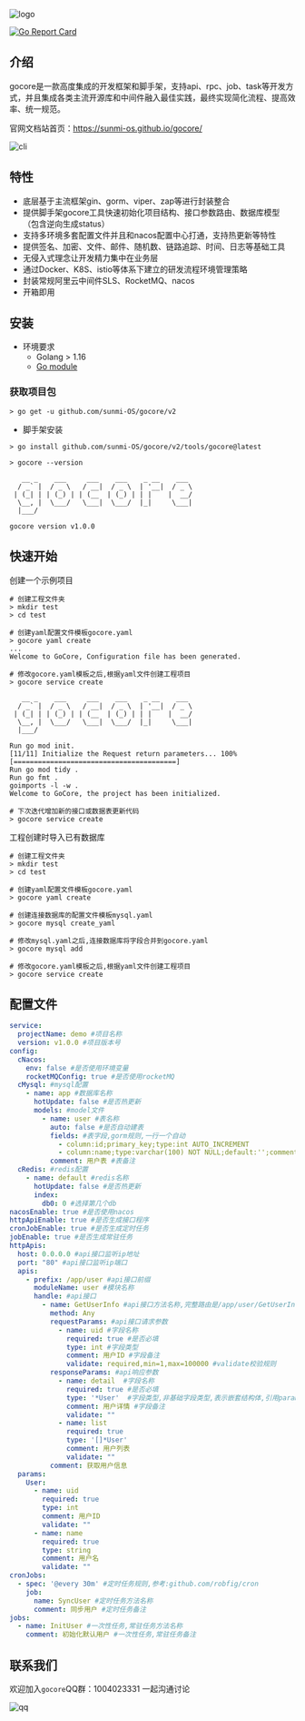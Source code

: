 ![logo](https://file.cdn.sunmi.com/logo.png?x-oss-process=image/resize,h_200)

[![Go Report Card](https://goreportcard.com/report/github.com/sunmi-OS/gocore)](https://goreportcard.com/report/github.com/sunmi-OS/gocore)

介绍
---

gocore是一款高度集成的开发框架和脚手架，支持api、rpc、job、task等开发方式，并且集成各类主流开源库和中间件融入最佳实践，最终实现简化流程、提高效率、统一规范。

官网文档站首页：https://sunmi-os.github.io/gocore/

![cli](https://file.cdn.sunmi.com/gocore_cli.svg)

## 特性

- 底层基于主流框架gin、gorm、viper、zap等进行封装整合
- 提供脚手架gocore工具快速初始化项目结构、接口参数路由、数据库模型（包含逆向生成status）
- 支持多环境多套配置文件并且和nacos配置中心打通，支持热更新等特性
- 提供签名、加密、文件、邮件、随机数、链路追踪、时间、日志等基础工具
- 无侵入式理念让开发精力集中在业务层
- 通过Docker、K8S、istio等体系下建立的研发流程环境管理策略
- 封装常规阿里云中间件SLS、RocketMQ、nacos
- 开箱即用

## 安装

- 环境要求
    - Golang > 1.16
    - [Go module](https://github.com/golang/go/wiki/Modules)


### 获取项目包

```shell
> go get -u github.com/sunmi-OS/gocore/v2
```

* 脚手架安装
```shell
> go install github.com/sunmi-OS/gocore/v2/tools/gocore@latest

> gocore --version

   __ _    ___     ___    ___    _ __    ___
  / _` |  / _ \   / __|  / _ \  | '__|  / _ \
 | (_| | | (_) | | (__  | (_) | | |    |  __/
  \__, |  \___/   \___|  \___/  |_|     \___|
  |___/

gocore version v1.0.0
```


## 快速开始

创建一个示例项目
```shell
# 创建工程文件夹
> mkdir test
> cd test

# 创建yaml配置文件模板gocore.yaml
> gocore yaml create 
...
Welcome to GoCore, Configuration file has been generated.

# 修改gocore.yaml模板之后,根据yaml文件创建工程项目
> gocore service create 

   __ _    ___     ___    ___    _ __    ___
  / _` |  / _ \   / __|  / _ \  | '__|  / _ \
 | (_| | | (_) | | (__  | (_) | | |    |  __/
  \__, |  \___/   \___|  \___/  |_|     \___|
  |___/

Run go mod init.
[11/11] Initialize the Request return parameters... 100% [========================================]   
Run go mod tidy .
Run go fmt .
goimports -l -w .
Welcome to GoCore, the project has been initialized.

# 下次迭代增加新的接口或数据表更新代码
> gocore service create 

```

工程创建时导入已有数据库
```shell
# 创建工程文件夹
> mkdir test 
> cd test

# 创建yaml配置文件模板gocore.yaml
> gocore yaml create 

# 创建连接数据库的配置文件模板mysql.yaml
> gocore mysql create_yaml 

# 修改mysql.yaml之后,连接数据库将字段合并到gocore.yaml
> gocore mysql add 

# 修改gocore.yaml模板之后,根据yaml文件创建工程项目
> gocore service create 
```


## 配置文件

```yaml
service:
  projectName: demo #项目名称
  version: v1.0.0 #项目版本号
config:
  cNacos:
    env: false #是否使用环境变量
    rocketMQConfig: true #是否使用rocketMQ
  cMysql: #mysql配置
    - name: app #数据库名称
      hotUpdate: false #是否热更新
      models: #model文件
        - name: user #表名称
          auto: false #是否自动建表
          fields: #表字段,gorm规则,一行一个自动
            - column:id;primary_key;type:int AUTO_INCREMENT
            - column:name;type:varchar(100) NOT NULL;default:'';comment:'用户名';unique_index
          comment: 用户表 #表备注
  cRedis: #redis配置
    - name: default #redis名称
      hotUpdate: false #是否热更新
      index:
        db0: 0 #选择第几个db
nacosEnable: true #是否使用nacos
httpApiEnable: true #是否生成接口程序
cronJobEnable: true #是否生成定时任务
jobEnable: true #是否生成常驻任务
httpApis:
  host: 0.0.0.0 #api接口监听ip地址
  port: "80" #api接口监听ip端口
  apis:
    - prefix: /app/user #api接口前缀
      moduleName: user #模块名称
      handle: #api接口
        - name: GetUserInfo #api接口方法名称,完整路由是/app/user/GetUserInfo
          method: Any
          requestParams: #api接口请求参数
            - name: uid #字段名称
              required: true #是否必填
              type: int #字段类型
              comment: 用户ID #字段备注
              validate: required,min=1,max=100000 #validate校验规则
          responseParams: #api响应参数
            - name: detail  #字段名称
              required: true #是否必填
              type: '*User'  #字段类型,非基础字段类型,表示嵌套结构体,引用params中的结构体
              comment: 用户详情 #字段备注
              validate: ""
            - name: list
              required: true
              type: '[]*User'
              comment: 用户列表
              validate: ""
          comment: 获取用户信息
  params:
    User:
      - name: uid
        required: true
        type: int
        comment: 用户ID
        validate: ""
      - name: name
        required: true
        type: string
        comment: 用户名
        validate: ""
cronJobs:
  - spec: '@every 30m' #定时任务规则,参考:github.com/robfig/cron
    job:
      name: SyncUser #定时任务方法名称
      comment: 同步用户 #定时任务备注
jobs:
  - name: InitUser #一次性任务,常驻任务方法名称
    comment: 初始化默认用户 #一次性任务,常驻任务备注
```


## 联系我们

欢迎加入`gocore`QQ群：1004023331 一起沟通讨论

![qq](https://file.cdn.sunmi.com/qq.png?x-oss-process=image/resize,h_200)
